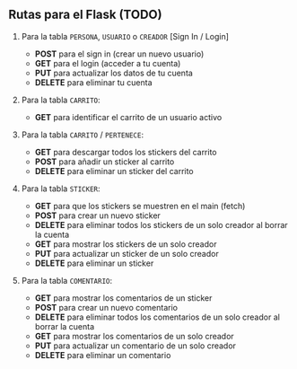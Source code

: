 ## Rutas para el Flask (TODO)

1. Para la tabla `PERSONA`, `USUARIO` o `CREADOR` [Sign In / Login]
    + **POST** para el sign in (crear un nuevo usuario)
    + **GET** para el login (acceder a tu cuenta)
    + **PUT<id>** para actualizar los datos de tu cuenta
    + **DELETE<id>** para eliminar tu cuenta
2. Para la tabla `CARRITO`:
    + **GET<id>** para identificar el carrito de un usuario activo

3. Para la tabla `CARRITO` / `PERTENECE`:
    + **GET** para descargar todos los stickers del carrito
    + **POST** para añadir un sticker al carrito
    + **DELETE** para eliminar un sticker del carrito
4. Para la tabla `STICKER`:
    + **GET** para que los stickers se muestren en el main (fetch)
    + **POST** para crear un nuevo sticker
    + **DELETE** para eliminar todos los stickers de un solo creador al borrar la cuenta
    + **GET<id>** para mostrar los stickers de un solo creador
    + **PUT<id>** para actualizar un sticker de un solo creador
    + **DELETE<id>** para eliminar un sticker
5. Para la tabla `COMENTARIO`:
    + **GET<id>** para mostrar los comentarios de un sticker
    + **POST** para crear un nuevo comentario
    + **DELETE** para eliminar todos los comentarios de un solo creador al borrar la cuenta
    + **GET<id>** para mostrar los comentarios de un solo creador
    + **PUT<id>** para actualizar un comentario de un solo creador
    + **DELETE<id>** para eliminar un comentario

